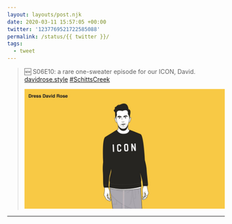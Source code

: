 ```yaml
---
layout: layouts/post.njk
date: 2020-03-11 15:57:05 +00:00
twitter: '1237769521722585088'
permalink: /status/{{ twitter }}/
tags: 
  - tweet
---
```


> 🆕 S06E10: a rare one-sweater episode for our ICON, David. [davidrose.style](https://davidrose.style) [#SchittsCreek](https://twitter.com/hashtag/SchittsCreek) 
> 
> ![David Rose wearing a black sweater with ICON across the chest.](/img/1237769521722585088-ES1wSdkUwAII9OH.jpg)

---
